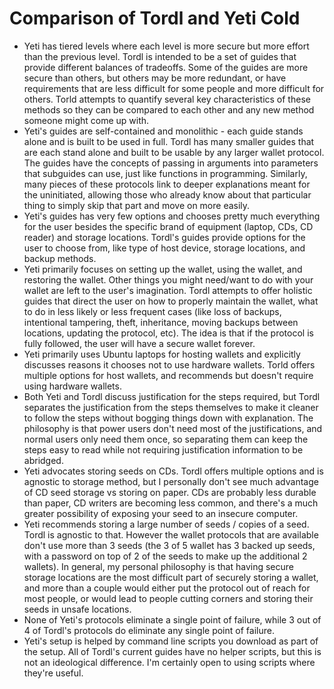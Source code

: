 # Comparison of Tordl and Yeti Cold

* Yeti has tiered levels where each level is more secure but more effort than the previous level. Tordl is intended to be a set of guides that provide different balances of tradeoffs. Some of the guides are more secure than others, but others may be more redundant, or have requirements that are less difficult for some people and more difficult for others. Torld attempts to quantify several key characteristics of these methods so they can be compared to each other and any new method someone might come up with.
* Yeti's guides are self-contained and monolithic - each guide stands alone and is built to be used in full. Tordl has many smaller guides that are each stand alone and built to be usable by any larger wallet protocol. The guides have the concepts of passing in arguments into parameters that subguides can use, just like functions in programming. Similarly, many pieces of these protocols link to deeper explanations meant for the uninitiated, allowing those who already know about that particular thing to simply skip that part and move on more easily.
* Yeti's guides has very few options and chooses pretty much everything for the user besides the specific brand of equipment (laptop, CDs, CD reader) and storage locations. Tordl's guides provide options for the user to choose from, like type of host device, storage locations, and backup methods.
* Yeti primarily focuses on setting up the wallet, using the wallet, and restoring the wallet. Other things you might need/want to do with your wallet are left to the user's imagination. Tordl attempts to offer holistic guides that direct the user on how to properly maintain the wallet, what to do in less likely or less frequent cases (like loss of backups, intentional tampering, theft, inheritance, moving backups between locations, updating the protocol, etc). The idea is that if the protocol is fully followed, the user will have a secure wallet forever.
* Yeti primarily uses Ubuntu laptops for hosting wallets and explicitly discusses reasons it chooses not to use hardware wallets. Torld offers multiple options for host wallets, and recommends but doesn't require using hardware wallets. 
* Both Yeti and Tordl discuss justification for the steps required, but Tordl separates the justification from the steps themselves to make it cleaner to follow the steps without bogging things down with explanation. The philosophy is that power users don't need most of the justifications, and normal users only need them once, so separating them can keep the steps easy to read while not requiring justification information to be abridged. 
* Yeti advocates storing seeds on CDs. Tordl offers multiple options and is agnostic to storage method, but I personally don't see much advantage of CD seed storage vs storing on paper. CDs are probably less durable than paper, CD writers are becoming less common, and there's a much greater possibility of exposing your seed to an insecure computer. 
* Yeti recommends storing a large number of seeds / copies of a seed. Tordl is agnostic to that. However the wallet protocols that are available don't use more than 3 seeds (the 3 of 5 wallet has 3 backed up seeds, with a password on top of 2 of the seeds to make up the additional 2 wallets). In general, my personal philosophy is that having secure storage locations are the most difficult part of securely storing a wallet, and more than a couple would either put the protocol out of reach for most people, or would lead to people cutting corners and storing their seeds in unsafe locations. 
* None of Yeti's protocols eliminate a single point of failure, while 3 out of 4 of Tordl's protocols do eliminate any single point of failure. 
* Yeti's setup is helped by command line scripts you download as part of the setup. All of Tordl's current guides have no helper scripts, but this is not an ideological difference. I'm certainly open to using scripts where they're useful.